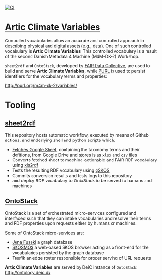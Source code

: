 [![CI](https://github.com/m4m-dk/workshop-2-controlled-vocabulary/workflows/Sheet2RDF/badge.svg)](https://github.com/m4m-dk/workshop-2-controlled-vocabulary/actions?query=workflow%3ASheet2RDF)

# [Artic Climate Variables](http://purl.org/m4m-dk-2/variables/)
Controlled vocabularies allow an accurate and controlled approach in describing physical and digital assets (e.g., data). One of such controlled vocabulary is **Artic Climate Variables**. This controlled vocabulary is a result of the second Danish Metadata 4 Machine (M4M-DK-2) Workshop. 

`sheet2rdf` and `OntoStack`, developed by [FAIR Data Collective](https://dk.linkedin.com/company/fair-data-collective), are used to build and serve **Artic Climate Variables**, while [PURL](https://archive.org/services/purl/) is used to persist identifiers for the vocabulary terms and properties:

   http://purl.org/m4m-dk-2/variables/


# Tooling
## [sheet2rdf](https://github.com/fair-data-collective/sheet2rdf)

This repository hosts automatic workflow, executed by means of Github actions, and underlying shell and python scripts which:

- [Fetches Google Sheet](https://docs.google.com/spreadsheets/d/1g6pfXRYA-4LjRj2ZS74jcs9R5vs5dOCoBdwAQW8opcY/edit#gid=1316280843), containing the taxonomy terms and their defitions, from Google Drive and stores is as `xlsx` and `csv` files
- Converts fetched sheet to machine-actionable and FAIR RDF vocabulary using [xls2rdf](https://github.com/sparna-git/xls2rdf)
- Tests the resulting RDF vocabulary using [qSKOS](https://github.com/cmader/qSKOS/)
- Commits conversion results and tests logs to this repository
- and deploy RDF vocabulary to OntoStack to be served to humans and machines

## [OntoStack](http://ontology.deic.dk)

OntoStack is a set of orchestrated micro-services configured and interfaced such that they can intake vocabularies and resolve their terms and RDF properties upon requests either by humans or machines.

Some of OntoStack micro-services are:

- [Jena Fuseki](https://jena.apache.org/documentation/fuseki2/) a graph database
- [SKOSMOS](http://www.skosmos.org/) a web-based SKOS browser acting as a front-end for the vocabularies persisted by the graph database
- [Træfik](https://doc.traefik.io/traefik/) an edge router responsible for proper serving of URL requests

**Artic Climate Variables** are served by DeiC instance of `OntoStack`:
http://ontology.deic.dk
